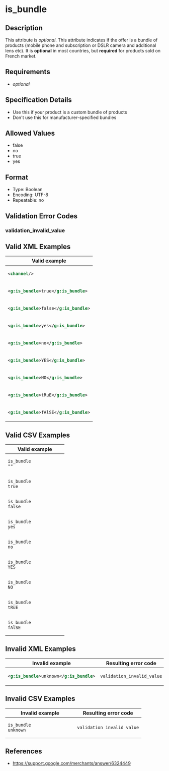 # is_bundle

## Description

This attribute is *optional*.
This attribute indicates if the offer is a bundle of products (mobile phone and subscription or DSLR camera and additional lens etc). It is **optional** in most countries, but **required** for products sold on French market.

## Requirements

* *optional*


## Specification Details

- Use this if your product is a custom bundle of products
- Don't use this for manufacturer-specified bundles

## Allowed Values
- false
- no
- true
- yes

## Format

- Type: Boolean
- Encoding: UTF-8
- Repeatable: no


## Validation Error Codes

### validation_invalid_value

## Valid XML Examples

<table>
<thead>
<tr><th>Valid example                   </th></tr>
</thead>
<tbody>
<tr><td>

```xml
<channel/>                      
```

</td></tr>
<tr><td>

```xml
<g:is_bundle>true</g:is_bundle> 
```

</td></tr>
<tr><td>

```xml
<g:is_bundle>false</g:is_bundle>
```

</td></tr>
<tr><td>

```xml
<g:is_bundle>yes</g:is_bundle>  
```

</td></tr>
<tr><td>

```xml
<g:is_bundle>no</g:is_bundle>   
```

</td></tr>
<tr><td>

```xml
<g:is_bundle>YES</g:is_bundle>  
```

</td></tr>
<tr><td>

```xml
<g:is_bundle>NO</g:is_bundle>   
```

</td></tr>
<tr><td>

```xml
<g:is_bundle>tRuE</g:is_bundle> 
```

</td></tr>
<tr><td>

```xml
<g:is_bundle>fAlSE</g:is_bundle>
```

</td></tr>
</tbody>
</table>

## Valid CSV Examples

<table>
<thead>
<tr><th>Valid example  </th></tr>
</thead>
<tbody>
<tr><td>

```csv
is_bundle
""                
```

</td></tr>
<tr><td>

```csv
is_bundle
true                
```

</td></tr>
<tr><td>

```csv
is_bundle
false                
```

</td></tr>
<tr><td>

```csv
is_bundle
yes                
```

</td></tr>
<tr><td>

```csv
is_bundle
no                
```

</td></tr>
<tr><td>

```csv
is_bundle
YES                
```

</td></tr>
<tr><td>

```csv
is_bundle
NO                
```

</td></tr>
<tr><td>

```csv
is_bundle
tRuE                
```

</td></tr>
<tr><td>

```csv
is_bundle
fAlSE                
```

</td></tr>
</tbody>
</table>

## Invalid XML Examples

<table>
<thead>
<tr><th>Invalid example                   </th><th>Resulting error code    </th></tr>
</thead>
<tbody>
<tr><td>

```xml
<g:is_bundle>unknown</g:is_bundle>
```

</td><td>

```xml
validation_invalid_value
```

</td></tr>
</tbody>
</table>

## Invalid CSV Examples

<table>
<thead>
<tr><th>Invalid example  </th><th>Resulting error code    </th></tr>
</thead>
<tbody>
<tr><td>

```csv
is_bundle
unknown                  
```

</td><td>

```csv
validation_invalid_value
```

</td></tr>
</tbody>
</table>

## References
* https://support.google.com/merchants/answer/6324449
